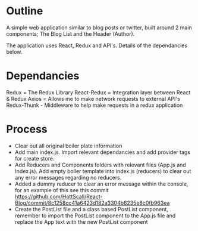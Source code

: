 <h1 align="centre">Outline</h1>

A simple web application similar to blog posts or twitter, built around 2 main components; The Blog List and the Header (Author).

The application uses React, Redux and API's. Details of the dependancies below.

<h1 align="centre">Dependancies</h1>

Redux = The Redux Library
React-Redux = Integration layer between React & Redux
Axios = Allows me to make network requests to external API's
Redux-Thunk - Middleware to help make requests in a redux application

<h1 align="centre"> Process </h1>

- Clear out all original boiler plate information
- Add main index.js. Import relevant dependancies and add provider tags for create store.
- Add Reducers and Components folders with relevant files (App.js and Index.js). Add empty boiler template into index.js (reducers) to clear out any error messages regarding no reducers.
- Added a dummy reducer to clear an error message within the console, for an example of this see this commit https://github.com/HottScall/React-Blog/commit/8c1258cc41a6423d182a3304b6235e8c0fb963ea
- Create the PostList file and a class based PostList component, remember to import the PostList component to the App.js file and replace the App text with the new PostList component
